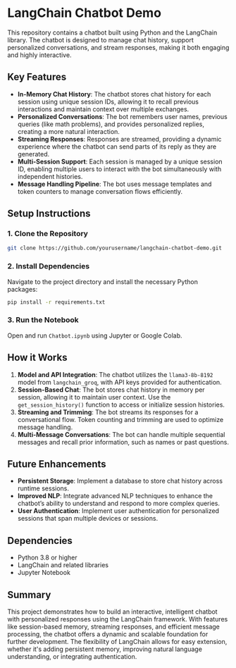 # LangChain Chatbot Demo

This repository contains a chatbot built using Python and the LangChain library. The chatbot is designed to manage chat history, support personalized conversations, and stream responses, making it both engaging and highly interactive.

## Key Features
- **In-Memory Chat History**: The chatbot stores chat history for each session using unique session IDs, allowing it to recall previous interactions and maintain context over multiple exchanges.
- **Personalized Conversations**: The bot remembers user names, previous queries (like math problems), and provides personalized replies, creating a more natural interaction.
- **Streaming Responses**: Responses are streamed, providing a dynamic experience where the chatbot can send parts of its reply as they are generated.
- **Multi-Session Support**: Each session is managed by a unique session ID, enabling multiple users to interact with the bot simultaneously with independent histories.
- **Message Handling Pipeline**: The bot uses message templates and token counters to manage conversation flows efficiently.

## Setup Instructions

### 1. Clone the Repository
```bash
git clone https://github.com/yourusername/langchain-chatbot-demo.git
```

### 2. Install Dependencies
Navigate to the project directory and install the necessary Python packages:
```bash
pip install -r requirements.txt
```

### 3. Run the Notebook
Open and run `Chatbot.ipynb` using Jupyter or Google Colab.

## How it Works

1. **Model and API Integration**: The chatbot utilizes the `llama3-8b-8192` model from `langchain_groq`, with API keys provided for authentication.
2. **Session-Based Chat**: The bot stores chat history in memory per session, allowing it to maintain user context. Use the `get_session_history()` function to access or initialize session histories.
3. **Streaming and Trimming**: The bot streams its responses for a conversational flow. Token counting and trimming are used to optimize message handling.
4. **Multi-Message Conversations**: The bot can handle multiple sequential messages and recall prior information, such as names or past questions.
   
## Future Enhancements
- **Persistent Storage**: Implement a database to store chat history across runtime sessions.
- **Improved NLP**: Integrate advanced NLP techniques to enhance the chatbot’s ability to understand and respond to more complex queries.
- **User Authentication**: Implement user authentication for personalized sessions that span multiple devices or sessions.

## Dependencies
- Python 3.8 or higher
- LangChain and related libraries
- Jupyter Notebook

## Summary
This project demonstrates how to build an interactive, intelligent chatbot with personalized responses using the LangChain framework. With features like session-based memory, streaming responses, and efficient message processing, the chatbot offers a dynamic and scalable foundation for further development. The flexibility of LangChain allows for easy extension, whether it's adding persistent memory, improving natural language understanding, or integrating authentication.
